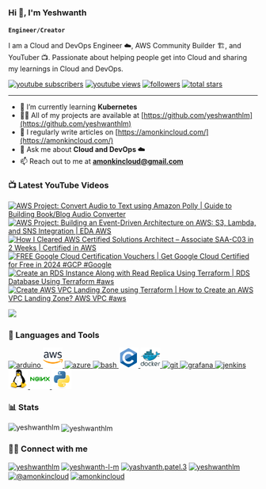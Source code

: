 ### Hi 👋, I'm Yeshwanth

**`Engineer/Creator`**

I am a Cloud and DevOps Engineer ☁️, AWS Community Builder 🏗️, and YouTuber 📺. Passionate about helping people get into Cloud and sharing my learnings in Cloud and DevOps.

   <p align="left">
      <a href="https://www.youtube.com/c/amonkincloud?sub_confirmation=1">
         <img alt="youtube subscribers" title="Subscribe to my YouTube channel" src="https://custom-icon-badges.demolab.com/youtube/channel/subscribers/UCwhERUcuzUCwr8x8mQ8zrcw?color=%23E05D44&label=SUBSCRIBE&logo=video&logoColor=white&style=for-the-badge&labelColor=CE4630"/></a> 
      <a href="https://www.youtube.com/c/amonkincloud">
         <img alt="youtube views" title="YouTube views" src="https://custom-icon-badges.demolab.com/youtube/channel/views/UCwhERUcuzUCwr8x8mQ8zrcw?color=%23E1AD0E&logo=eye&logoColor=white&style=for-the-badge&labelColor=C79600"/></a> 
      <a href="https://github.com/yeshwanthlm?tab=followers">
         <img alt="followers" title="Follow me on Github" src="https://custom-icon-badges.demolab.com/github/followers/yeshwanthlm?color=236ad3&labelColor=1155ba&style=for-the-badge&logo=person-add&label=Follow&logoColor=white"/></a>
      <a href="https://github.com/yeshwanthlm?tab=repositories&sort=stargazers">
         <img alt="total stars" title="Total stars on GitHub" src="https://custom-icon-badges.demolab.com/github/stars/yeshwanthlm?color=55960c&style=for-the-badge&labelColor=488207&logo=star"/></a>
   </p>

---

- 🌱 I’m currently learning **Kubernetes**
- 👨‍💻 All of my projects are available at [https://github.com/yeshwanthlm](https://github.com/yeshwanthlm)
- 📝 I regularly write articles on [https://amonkincloud.com/](https://amonkincloud.com/)
- 💬 Ask me about **Cloud and DevOps ☁️**
- 📫 Reach out to me at **amonkincloud@gmail.com**


### 📺 Latest YouTube Videos

<!-- BEGIN YOUTUBE-CARDS -->
[![AWS Project: Convert Audio to Text using Amazon Polly | Guide to Building Book/Blog Audio Converter](https://ytcards.demolab.com/?id=SHDH6RflHBE&title=AWS+Project%3A+Convert+Audio+to+Text+using+Amazon+Polly+%7C+Guide+to+Building+Book%2FBlog+Audio+Converter&lang=en&timestamp=1719923407&background_color=%230d1117&title_color=%23ffffff&stats_color=%23dedede&max_title_lines=1&width=250&border_radius=5 "AWS Project: Convert Audio to Text using Amazon Polly | Guide to Building Book/Blog Audio Converter")](https://www.youtube.com/watch?v=SHDH6RflHBE)
[![AWS Project: Building an Event-Driven Architecture on AWS: S3, Lambda, and SNS Integration | EDA AWS](https://ytcards.demolab.com/?id=nSfEEizbXfI&title=AWS+Project%3A+Building+an+Event-Driven+Architecture+on+AWS%3A+S3%2C+Lambda%2C+and+SNS+Integration+%7C+EDA+AWS&lang=en&timestamp=1719318607&background_color=%230d1117&title_color=%23ffffff&stats_color=%23dedede&max_title_lines=1&width=250&border_radius=5 "AWS Project: Building an Event-Driven Architecture on AWS: S3, Lambda, and SNS Integration | EDA AWS")](https://www.youtube.com/watch?v=nSfEEizbXfI)
[![How I Cleared AWS Certified Solutions Architect – Associate SAA-C03 in 2 Weeks | Certified in AWS](https://ytcards.demolab.com/?id=lBdwKg_8pNM&title=How+I+Cleared+AWS+Certified+Solutions+Architect+%E2%80%93+Associate+SAA-C03+in+2+Weeks+%7C+Certified+in+AWS&lang=en&timestamp=1718713806&background_color=%230d1117&title_color=%23ffffff&stats_color=%23dedede&max_title_lines=1&width=250&border_radius=5 "How I Cleared AWS Certified Solutions Architect – Associate SAA-C03 in 2 Weeks | Certified in AWS")](https://www.youtube.com/watch?v=lBdwKg_8pNM)
[![FREE Google Cloud Certification Vouchers | Get Google Cloud Certified for Free in 2024  #GCP #Google](https://ytcards.demolab.com/?id=KobHXqqkUAE&title=FREE+Google+Cloud+Certification+Vouchers+%7C+Get+Google+Cloud+Certified+for+Free+in+2024++%23GCP+%23Google&lang=en&timestamp=1713879008&background_color=%230d1117&title_color=%23ffffff&stats_color=%23dedede&max_title_lines=1&width=250&border_radius=5 "FREE Google Cloud Certification Vouchers | Get Google Cloud Certified for Free in 2024  #GCP #Google")](https://www.youtube.com/watch?v=KobHXqqkUAE)
[![Create an RDS Instance Along with Read Replica Using Terraform | RDS Database Using Terraform #aws](https://ytcards.demolab.com/?id=Q58h92qmLAQ&title=Create+an+RDS+Instance+Along+with+Read+Replica+Using+Terraform+%7C+RDS+Database+Using+Terraform+%23aws&lang=en&timestamp=1713875407&background_color=%230d1117&title_color=%23ffffff&stats_color=%23dedede&max_title_lines=1&width=250&border_radius=5 "Create an RDS Instance Along with Read Replica Using Terraform | RDS Database Using Terraform #aws")](https://www.youtube.com/watch?v=Q58h92qmLAQ)
[![Create AWS VPC Landing Zone using Terraform | How to Create an AWS VPC Landing Zone? AWS VPC #aws](https://ytcards.demolab.com/?id=p2e0qKdNoAY&title=Create+AWS+VPC+Landing+Zone+using+Terraform+%7C+How+to+Create+an+AWS+VPC+Landing+Zone%3F+AWS+VPC+%23aws&lang=en&timestamp=1713270626&background_color=%230d1117&title_color=%23ffffff&stats_color=%23dedede&max_title_lines=1&width=250&border_radius=5 "Create AWS VPC Landing Zone using Terraform | How to Create an AWS VPC Landing Zone? AWS VPC #aws")](https://www.youtube.com/watch?v=p2e0qKdNoAY)
<!-- END YOUTUBE-CARDS -->

[<img src="https://custom-icon-badges.demolab.com/badge/-Subscribe%20For%20More-red?style=for-the-badge&logo=video&logoColor=white"/>](https://www.youtube.com/c/amonkincloud?sub_confirmation=1)

### 🧰 Languages and Tools

<p align="left"> <a href="https://www.arduino.cc/" target="_blank" rel="noreferrer"> <img src="https://cdn.worldvectorlogo.com/logos/arduino-1.svg" alt="arduino" width="40" height="40"/> </a> <a href="https://aws.amazon.com" target="_blank" rel="noreferrer"> <img src="https://raw.githubusercontent.com/devicons/devicon/master/icons/amazonwebservices/amazonwebservices-original-wordmark.svg" alt="aws" width="40" height="40"/> </a> <a href="https://azure.microsoft.com/en-in/" target="_blank" rel="noreferrer"> <img src="https://www.vectorlogo.zone/logos/microsoft_azure/microsoft_azure-icon.svg" alt="azure" width="40" height="40"/> </a> <a href="https://www.gnu.org/software/bash/" target="_blank" rel="noreferrer"> <img src="https://www.vectorlogo.zone/logos/gnu_bash/gnu_bash-icon.svg" alt="bash" width="40" height="40"/> </a> <a href="https://www.cprogramming.com/" target="_blank" rel="noreferrer"> <img src="https://raw.githubusercontent.com/devicons/devicon/master/icons/c/c-original.svg" alt="c" width="40" height="40"/> </a> <a href="https://www.docker.com/" target="_blank" rel="noreferrer"> <img src="https://raw.githubusercontent.com/devicons/devicon/master/icons/docker/docker-original-wordmark.svg" alt="docker" width="40" height="40"/> </a> <a href="https://git-scm.com/" target="_blank" rel="noreferrer"> <img src="https://www.vectorlogo.zone/logos/git-scm/git-scm-icon.svg" alt="git" width="40" height="40"/> </a> <a href="https://grafana.com" target="_blank" rel="noreferrer"> <img src="https://www.vectorlogo.zone/logos/grafana/grafana-icon.svg" alt="grafana" width="40" height="40"/> </a> <a href="https://www.jenkins.io" target="_blank" rel="noreferrer"> <img src="https://www.vectorlogo.zone/logos/jenkins/jenkins-icon.svg" alt="jenkins" width="40" height="40"/> </a> <a href="https://www.linux.org/" target="_blank" rel="noreferrer"> <img src="https://raw.githubusercontent.com/devicons/devicon/master/icons/linux/linux-original.svg" alt="linux" width="40" height="40"/> </a> <a href="https://www.nginx.com" target="_blank" rel="noreferrer"> <img src="https://raw.githubusercontent.com/devicons/devicon/master/icons/nginx/nginx-original.svg" alt="nginx" width="40" height="40"/> </a> <a href="https://www.python.org" target="_blank" rel="noreferrer"> <img src="https://raw.githubusercontent.com/devicons/devicon/master/icons/python/python-original.svg" alt="python" width="40" height="40"/> </a> </p>

### 📊 Stats
<p><img align="left" src="https://github-readme-stats.vercel.app/api/top-langs?username=yeshwanthlm&show_icons=true&locale=en&layout=compact" alt="yeshwanthlm" /></p>

<p>&nbsp;<img align="center" src="https://github-readme-stats.vercel.app/api?username=yeshwanthlm&show_icons=true&locale=en" alt="yeshwanthlm" /></p>

### 🏄‍♂️ Connect with me
   <p align="left">
   <a href="https://dev.to/yeshwanthlm" target="blank"><img align="center" src="https://raw.githubusercontent.com/rahuldkjain/github-profile-readme-generator/master/src/images/icons/Social/devto.svg" alt="yeshwanthlm" height="30" width="40" /></a>
   <a href="https://linkedin.com/in/yeshwanth-l-m" target="blank"><img align="center" src="https://raw.githubusercontent.com/rahuldkjain/github-profile-readme-generator/master/src/images/icons/Social/linked-in-alt.svg" alt="yeshwanth-l-m" height="30" width="40" /></a>
   <a href="https://fb.com/yashvanth.patel.3" target="blank"><img align="center" src="https://raw.githubusercontent.com/rahuldkjain/github-profile-readme-generator/master/src/images/icons/Social/facebook.svg" alt="yashvanth.patel.3" height="30" width="40" /></a>
   <a href="https://instagram.com/yeshwanthlm" target="blank"><img align="center" src="https://raw.githubusercontent.com/rahuldkjain/github-profile-readme-generator/master/src/images/icons/Social/instagram.svg" alt="yeshwanthlm" height="30" width="40" /></a>
   <a href="https://hashnode.com/@amonkincloud" target="blank"><img align="center" src="https://raw.githubusercontent.com/rahuldkjain/github-profile-readme-generator/master/src/images/icons/Social/hashnode.svg" alt="@amonkincloud" height="30" width="40" /></a>
   <a href="https://www.youtube.com/c/amonkincloud" target="blank"><img align="center" src="https://raw.githubusercontent.com/rahuldkjain/github-profile-readme-generator/master/src/images/icons/Social/youtube.svg" alt="amonkincloud" height="30" width="40" /></a>
   </p>
